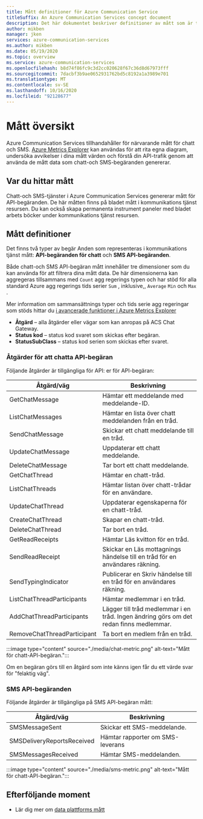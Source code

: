 ```yaml
---
title: Mått definitioner för Azure Communication Service
titleSuffix: An Azure Communication Services concept document
description: Det här dokumentet beskriver definitioner av mått som är tillgängliga i Azure Portal.
author: mikben
manager: jken
services: azure-communication-services
ms.author: mikben
ms.date: 05/19/2020
ms.topic: overview
ms.service: azure-communication-services
ms.openlocfilehash: b8d74f86fc9c3d2cc020628f67c36d8d67973fff
ms.sourcegitcommit: 7dacbf3b9ae0652931762bd5c8192a1a3989e701
ms.translationtype: MT
ms.contentlocale: sv-SE
ms.lasthandoff: 10/16/2020
ms.locfileid: "92128677"
---
```

# <a name="metrics-overview"></a>Mått översikt

Azure Communication Services tillhandahåller för närvarande mått för chatt och SMS. [Azure Metrics Explorer](https://docs.microsoft.com/azure/azure-monitor/platform/metrics-getting-started) kan användas för att rita egna diagram, undersöka avvikelser i dina mått värden och förstå din API-trafik genom att använda de mått data som chatt-och SMS-begäranden genererar.

## <a name="where-to-find-metrics"></a>Var du hittar mått

Chatt-och SMS-tjänster i Azure Communication Services genererar mått för API-begäranden. De här måtten finns på bladet mått i kommunikations tjänst resursen. Du kan också skapa permanenta instrument paneler med bladet arbets böcker under kommunikations tjänst resursen.

## <a name="metric-definitions"></a>Mått definitioner

Det finns två typer av begär Anden som representeras i kommunikations tjänst mått: **API-begäranden för chatt** och **SMS API-begäranden**.

Både chatt-och SMS API-begäran mått innehåller tre dimensioner som du kan använda för att filtrera dina mått data. De här dimensionerna kan aggregeras tillsammans med `Count` agg regerings typen och har stöd för alla standard Azure agg regerings tids serier `Sum` , inklusive,, `Average` `Min` och `Max` .

Mer information om sammansättnings typer och tids serie agg regeringar som stöds hittar du [i avancerade funktioner i Azure Metrics Explorer](https://docs.microsoft.com/azure/azure-monitor/platform/metrics-charts#changing-aggregation)

- **Åtgärd** – alla åtgärder eller vägar som kan anropas på ACS Chat Gateway.
- **Status kod** – status kod svaret som skickas efter begäran.
- **StatusSubClass** – status kod serien som skickas efter svaret. 


### <a name="chat-api-request-metric-operations"></a>Åtgärder för att chatta API-begäran

Följande åtgärder är tillgängliga för API: er för API-begäran:

| Åtgärd/väg    | Beskrivning                                                                                    |
| -------------------- | ---------------------------------------------------------------------------------------------- |
| GetChatMessage       | Hämtar ett meddelande med meddelande-ID. |
| ListChatMessages     | Hämtar en lista över chatt meddelanden från en tråd. |
| SendChatMessage      | Skickar ett chatt meddelande till en tråd. |
| UpdateChatMessage    | Uppdaterar ett chatt meddelande. |
| DeleteChatMessage    | Tar bort ett chatt meddelande. |
| GetChatThread        | Hämtar en chatt-tråd. |
| ListChatThreads      | Hämtar listan över chatt-trådar för en användare. |
| UpdateChatThread     | Uppdaterar egenskaperna för en chatt-tråd. |
| CreateChatThread     | Skapar en chatt-tråd. |
| DeleteChatThread     | Tar bort en tråd. |
| GetReadReceipts      | Hämtar Läs kvitton för en tråd. |
| SendReadReceipt      | Skickar en Läs mottagnings händelse till en tråd för en användares räkning. |
| SendTypingIndicator           | Publicerar en Skriv händelse till en tråd för en användares räkning. |
| ListChatThreadParticipants    | Hämtar medlemmar i en tråd. |
| AddChatThreadParticipants     | Lägger till tråd medlemmar i en tråd. Ingen ändring görs om det redan finns medlemmar. |
| RemoveChatThreadParticipant   | Ta bort en medlem från en tråd. |

:::image type="content" source="./media/chat-metric.png" alt-text="Mått för chatt-API-begäran.":::

Om en begäran görs till en åtgärd som inte känns igen får du ett värde svar för "felaktig väg".

### <a name="sms-api-requests"></a>SMS API-begäranden

Följande åtgärder är tillgängliga på SMS API-begäran mått:

| Åtgärd/väg    | Beskrivning                                                                                    |
| -------------------- | ---------------------------------------------------------------------------------------------- |
| SMSMessageSent       | Skickar ett SMS-meddelande. |
| SMSDeliveryReportsReceived     | Hämtar rapporter om SMS-leverans |
| SMSMessagesReceived      | Hämtar SMS-meddelanden. |


:::image type="content" source="./media/sms-metric.png" alt-text="Mått för chatt-API-begäran.":::

## <a name="next-steps"></a>Efterföljande moment

- Lär dig mer om [data plattforms mått](https://docs.microsoft.com/azure/azure-monitor/platform/data-platform-metrics)
